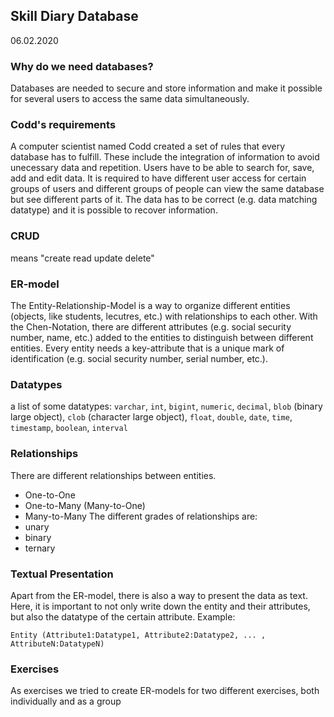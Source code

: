 ## Skill Diary Database
06.02.2020

### Why do we need databases?
Databases are needed to secure and store information and make it possible for several users to access the same data simultaneously.

### Codd's requirements
A computer scientist named Codd created a set of rules that every database has to fulfill. These include the integration of information to avoid unecessary data and repetition. Users have to be able to search for, save, add and edit data. It is required to have different user access for certain groups of users and different groups of people can view the same database but see different parts of it. The data has to be correct (e.g. data matching datatype) and it is possible to recover information.

### CRUD
means "create read update delete"

### ER-model
The Entity-Relationship-Model is a way to organize different entities (objects, like students, lecutres, etc.) with relationships to each other. With the Chen-Notation, there are different attributes (e.g. social security number, name, etc.) added to the entities to distinguish between different entities. Every entity needs a key-attribute that is a unique mark of identification (e.g. social security number, serial number, etc.).

### Datatypes
a list of some datatypes:
```varchar```, ```int```, ```bigint```, ```numeric```, ```decimal```, ```blob``` (binary large object), ```clob``` (character large object), ```float```, ```double```, ```date```, ```time```, ```timestamp```, ```boolean```, ```interval```

### Relationships
There are different relationships between entities. 
* One-to-One
* One-to-Many (Many-to-One)
* Many-to-Many
The different grades of relationships are:
* unary
* binary
* ternary

### Textual Presentation
Apart from the ER-model, there is also a way to present the data as text. Here, it is important to not only write down the entity and their attributes, but also the datatype of the certain attribute. Example:
```
Entity (Attribute1:Datatype1, Attribute2:Datatype2, ... , AttributeN:DatatypeN)
```

### Exercises
As exercises we tried to create ER-models for two different exercises, both individually and as a group